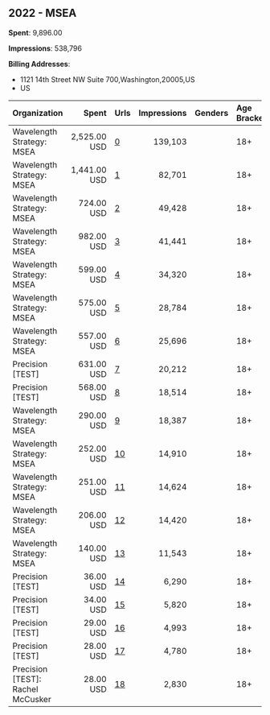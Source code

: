 ## 2022 - MSEA 
**Spent**: 9,896.00

**Impressions**: 538,796

**Billing Addresses**: 
- 1121 14th Street NW Suite 700,Washington,20005,US
- US

|Organization|Spent|Urls|Impressions|Genders|Age Brackets|Country Codes|Billing Addresses|
|:---|---:|:---|---:|:---|:---|:---|:---|
|Wavelength Strategy: MSEA|2,525.00 USD|[0](https://www.snap.com/political-ads/asset/b4cc297be744d6f25ec4763d9277e1f4dda0f36e6627a6d2f6518440f2d2b95a?mediaType=jpg)|139,103||18+|united states|US|
|Wavelength Strategy: MSEA|1,441.00 USD|[1](https://www.snap.com/political-ads/asset/b4cc297be744d6f25ec4763d9277e1f4dda0f36e6627a6d2f6518440f2d2b95a?mediaType=jpg)|82,701||18+|united states|US|
|Wavelength Strategy: MSEA|724.00 USD|[2](https://www.snap.com/political-ads/asset/b7a87f45e200215423f1441f037cf10015f6a144aa4b2a21bab51653a3173052?mediaType=mp4)|49,428||18+|united states|US|
|Wavelength Strategy: MSEA|982.00 USD|[3](https://www.snap.com/political-ads/asset/f91f80ad07c629bea9e890f44b2e6daaed6d85492e92aab751884b2e40dae0ec?mediaType=jpg)|41,441||18+|united states|US|
|Wavelength Strategy: MSEA|599.00 USD|[4](https://www.snap.com/political-ads/asset/94051e2cd59c8e31d05ec6fb53b931c90953c39aefa216da6dfcbfe840aa520c?mediaType=mp4)|34,320||18+|united states|US|
|Wavelength Strategy: MSEA|575.00 USD|[5](https://www.snap.com/political-ads/asset/f91f80ad07c629bea9e890f44b2e6daaed6d85492e92aab751884b2e40dae0ec?mediaType=jpg)|28,784||18+|united states|US|
|Wavelength Strategy: MSEA|557.00 USD|[6](https://www.snap.com/political-ads/asset/94051e2cd59c8e31d05ec6fb53b931c90953c39aefa216da6dfcbfe840aa520c?mediaType=mp4)|25,696||18+|united states|US|
|Precision [TEST]|631.00 USD|[7](https://www.snap.com/political-ads/asset/3b12bddc4900de7b15417130d29c349a4f6cd4caafdd4a0f103966b4ddb2f30c?mediaType=jpg)|20,212||18+|united states|"1121 14th Street NW Suite 700,Washington,20005,US"|
|Precision [TEST]|568.00 USD|[8](https://www.snap.com/political-ads/asset/4cbc172b0207f96ed759cae4a36242022d16994afa9a83416d85d466d836324e?mediaType=jpg)|18,514||18+|united states|"1121 14th Street NW Suite 700,Washington,20005,US"|
|Wavelength Strategy: MSEA|290.00 USD|[9](https://www.snap.com/political-ads/asset/13f837d282f4e581a8ae311fea4796165b4937c1a205be07884464da1df8eae3?mediaType=jpg)|18,387||18+|united states|US|
|Wavelength Strategy: MSEA|252.00 USD|[10](https://www.snap.com/political-ads/asset/13f837d282f4e581a8ae311fea4796165b4937c1a205be07884464da1df8eae3?mediaType=jpg)|14,910||18+|united states|US|
|Wavelength Strategy: MSEA|251.00 USD|[11](https://www.snap.com/political-ads/asset/29762e2396ae51a197e95710da447c67ea9f5085d5e0658183c7f8267bd4acfd?mediaType=png)|14,624||18+|united states|US|
|Wavelength Strategy: MSEA|206.00 USD|[12](https://www.snap.com/political-ads/asset/b7a87f45e200215423f1441f037cf10015f6a144aa4b2a21bab51653a3173052?mediaType=mp4)|14,420||18+|united states|US|
|Wavelength Strategy: MSEA|140.00 USD|[13](https://www.snap.com/political-ads/asset/29762e2396ae51a197e95710da447c67ea9f5085d5e0658183c7f8267bd4acfd?mediaType=png)|11,543||18+|united states|US|
|Precision [TEST]|36.00 USD|[14](https://www.snap.com/political-ads/asset/3ff6ab74874e26af7ba88222255c71192399e8adc10d2425e60083cbd0729285?mediaType=png)|6,290||18+|united states|"1121 14th Street NW Suite 700,Washington,20005,US"|
|Precision [TEST]|34.00 USD|[15](https://www.snap.com/political-ads/asset/ace8f232bef0b4f48298ff9210d5405dc53a35884bf2bbd47509e6bce2378c2b?mediaType=png)|5,820||18+|united states|"1121 14th Street NW Suite 700,Washington,20005,US"|
|Precision [TEST]|29.00 USD|[16](https://www.snap.com/political-ads/asset/620bccd70f96f25fe2bfdbdffb3a43da8545ddd594ce99b80b2010111529302a?mediaType=png)|4,993||18+|united states|"1121 14th Street NW Suite 700,Washington,20005,US"|
|Precision [TEST]|28.00 USD|[17](https://www.snap.com/political-ads/asset/9c1e54ce10a1ecacfdf9188ef69abdbbf840b7ee10e836549ed9b800ea7a84e5?mediaType=png)|4,780||18+|united states|"1121 14th Street NW Suite 700,Washington,20005,US"|
|Precision [TEST]: Rachel McCusker|28.00 USD|[18](https://www.snap.com/political-ads/asset/94fc1bdb0feecb408a063de3901986585e1c77c5d55cb3b7d1b1f0d1177167fc?mediaType=jpeg)|2,830||18+|united states|"1121 14th Street NW Suite 700,Washington,20005,US"|
